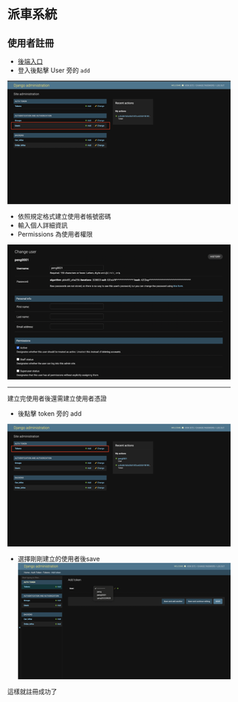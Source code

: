 # 派車系統

## 使用者註冊
* [後端入口](https://pppppeng.pythonanywhere.com/admin/)
* 登入後點擊 User 旁的 `add`

![](./pic/user.png)

* 依照規定格式建立使用者帳號密碼
* 輸入個人詳細資訊
* Permissions 為使用者權限

![](./pic/userinfo.png)

---

建立完使用者後還需建立使用者憑證
* 後點擊 token 旁的 add

![](./pic/token.png)

* 選擇剛剛建立的使用者後save
![](./pic/token_user.png)<br>


這樣就註冊成功了
